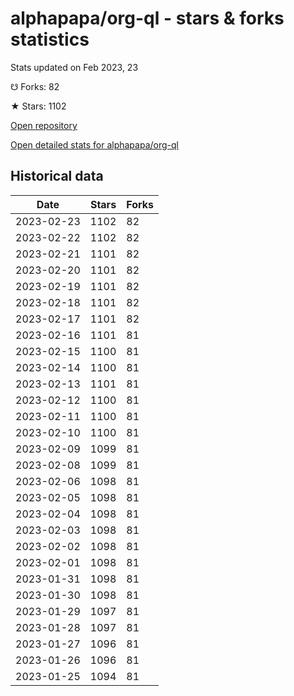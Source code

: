 # alphapapa/org-ql - stars & forks statistics

Stats updated on Feb 2023, 23

☋ Forks: 82

★ Stars: 1102

[Open repository](https://github.com/alphapapa/org-ql)

[Open detailed stats for alphapapa/org-ql](https://reviewgithub.com/rep/alphapapa/org-ql)

## Historical data
| Date | Stars | Forks |
|------|-------|-------|
| 2023-02-23 | 1102 | 82 | 
| 2023-02-22 | 1102 | 82 | 
| 2023-02-21 | 1101 | 82 | 
| 2023-02-20 | 1101 | 82 | 
| 2023-02-19 | 1101 | 82 | 
| 2023-02-18 | 1101 | 82 | 
| 2023-02-17 | 1101 | 82 | 
| 2023-02-16 | 1101 | 81 | 
| 2023-02-15 | 1100 | 81 | 
| 2023-02-14 | 1100 | 81 | 
| 2023-02-13 | 1101 | 81 | 
| 2023-02-12 | 1100 | 81 | 
| 2023-02-11 | 1100 | 81 | 
| 2023-02-10 | 1100 | 81 | 
| 2023-02-09 | 1099 | 81 | 
| 2023-02-08 | 1099 | 81 | 
| 2023-02-06 | 1098 | 81 | 
| 2023-02-05 | 1098 | 81 | 
| 2023-02-04 | 1098 | 81 | 
| 2023-02-03 | 1098 | 81 | 
| 2023-02-02 | 1098 | 81 | 
| 2023-02-01 | 1098 | 81 | 
| 2023-01-31 | 1098 | 81 | 
| 2023-01-30 | 1098 | 81 | 
| 2023-01-29 | 1097 | 81 | 
| 2023-01-28 | 1097 | 81 | 
| 2023-01-27 | 1096 | 81 | 
| 2023-01-26 | 1096 | 81 | 
| 2023-01-25 | 1094 | 81 | 

